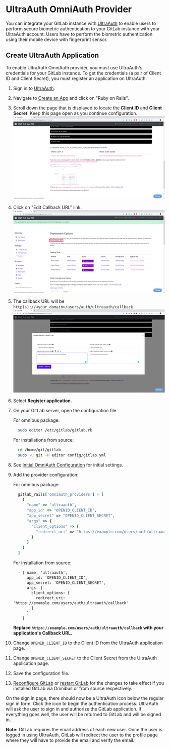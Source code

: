 # UltraAuth OmniAuth Provider

You can integrate your GitLab instance with [UltraAuth](https://ultraauth.com) to enable users to perform secure biometric authentication to your GitLab instance with your UltraAuth account. Users have to perform the biometric authentication using their mobile device with fingerprint sensor.

## Create UltraAuth Application

To enable UltraAuth OmniAuth provider, you must use UltraAuth's credentials for your GitLab instance.
To get the credentials (a pair of Client ID and Client Secret), you must register an application on UltraAuth.

1.  Sign in to [UltraAuth](https://ultraauth.com).
1.  Navigate to [Create an App](https://ultraauth.com/select-strategy) and click on "Ruby on Rails".
1.  Scroll down the page that is displayed to locate the **Client ID** and **Client Secret**.
    Keep this page open as you continue configuration.
    ![UltraAuth Credentials: OPENID_CLIENT_ID and OPENID_CLIENT_SECRET](img/ultra_auth_credentials.png)
1.  Click on "Edit Callback URL" link.
    ![Edit UltraAuth Callback URL](img/ultra_auth_edit_callback_url_highlighted.png)
1.  The callback URL will be `http(s)://<your_domain>/users/auth/ultraauth/callback`
    ![UltraAuth Callback URL](img/ultra_auth_edit_callback_url.png)
1.  Select **Register application**.
1.  On your GitLab server, open the configuration file.

    For omnibus package:

    ```sh
      sudo editor /etc/gitlab/gitlab.rb
    ```

    For installations from source:

    ```sh
      cd /home/git/gitlab
      sudo -u git -H editor config/gitlab.yml
    ```
1.  See [Initial OmniAuth Configuration](omniauth.md#initial-omniauth-configuration) for initial settings.
1.  Add the provider configuration:

    For omnibus package:

    ```ruby
      gitlab_rails['omniauth_providers'] = [
        {
          "name" => "ultraauth",
          "app_id" => "OPENID_CLIENT_ID",
          "app_secret" => "OPENID_CLIENT_SECRET",
          "args" => {
            "client_options" => {
              "redirect_uri" => "https://example.com/users/auth/ultraauth/callback"
            }
          }
        }
      ]
    ```

    For installation from source:

    ```
      - { name: 'ultraauth',
          app_id: 'OPENID_CLIENT_ID',
          app_secret: 'OPENID_CLIENT_SECRET',
          args: {
            client_options: {
              redirect_uri: 'https://example.com/users/auth/ultraauth/callback'
            }
          }
        }
    ```
    __Replace `https://example.com/users/auth/ultraauth/callback` with your application's Callback URL.__
1.  Change `OPENID_CLIENT_ID` to the Client ID from the UltraAuth application page.
1.  Change `OPENID_CLIENT_SECRET` to the Client Secret from the UltraAuth application page.
1.  Save the configuration file.
1.  [Reconfigure GitLab]( ../administration/restart_gitlab.md#omnibus-gitlab-reconfigure ) or [restart GitLab]( ../administration/restart_gitlab.md#installations-from-source ) for the changes to take effect if you
    installed GitLab via Omnibus or from source respectively.

On the sign in page, there should now be a UltraAuth icon below the regular sign in form.
Click the icon to begin the authentication process. UltraAuth will ask the user to sign in and authorize the GitLab application.
If everything goes well, the user will be returned to GitLab and will be signed in.

**Note:** GitLab requires the email address of each new user. Once the user is logged in using UltraAuth, GitLab will redirect the user to the profile page where they will have to provide the email and verify the email.
